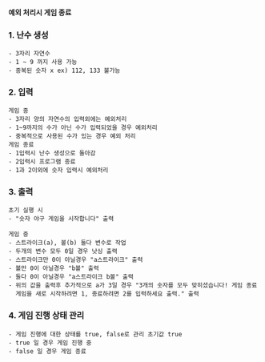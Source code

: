#### 예외 처리시 게임 종료

### 1. 난수 생성
    - 3자리 자연수
    - 1 ~ 9 까지 사용 가능
    - 중복된 숫자 x ex) 112, 133 불가능

### 2. 입력
    게임 중
    - 3자리 양의 자연수의 입력외에는 예외처리
    - 1~9까지의 수가 아닌 수가 입력되었을 경우 예외처리
    - 중복적으로 사용된 수가 있는 경우 예외 처리
    게임 종료
    - 1입력시 난수 생성으로 돌아감
    - 2입력시 프로그램 종료
    - 1과 2이외에 숫자 입력시 예외처리


### 3. 출력
    초기 실행 시
    - "숫자 야구 게임을 시작합니다" 출력

    게임 중
    - 스트라이크(a), 볼(b) 둘다 변수로 작업
    - 두개의 변수 모두 0일 경우 낫싱 출력
    - 스트라이크만 0이 아닐경우 "a스트라이크" 출력
    - 볼만 0이 아닐경우 "b볼" 출력
    - 둘다 0이 아닐경우 "a스트라이크 b볼" 출력
    - 위의 값을 출력후 추가적으로 a가 3일 경우 "3개의 숫자를 모두 맞히셨습니다! 게임 종료
      게임을 새로 시작하려면 1, 종료하려면 2를 입력하세요 출력." 출력

### 4. 게임 진행 상태 관리
    - 게임 진행에 대한 상태를 true, false로 관리 초기값 true
    - true 일 경우 게임 진행 중
    - false 일 경우 게임 종료